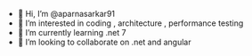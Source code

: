 - 👋 Hi, I’m @aparnasarkar91
- 👀 I’m interested in coding , architecture , performance testing 
- 🌱 I’m currently learning .net 7
- 💞️ I’m looking to collaborate on .net and angular


<!---
aparnasarkar91/aparnasarkar91 is a ✨ special ✨ repository because its `README.md` (this file) appears on your GitHub profile.
You can click the Preview link to take a look at your changes.
--->
